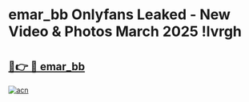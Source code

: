 # emar_bb Onlyfans Leaked - New Video & Photos March 2025 !lvrgh

# <h2><a href="https://azy96o.iuczelnia.edu.pl?title=emar_bb&ref=lvrgh">🔗👉 🔴 emar_bb</a></h2>

[![acn](https://github.com/user-attachments/assets/0f9c940e-d8b0-45ae-aac7-cd30a18b3e1c)](https://azy96o.iuczelnia.edu.pl?title=emar_bb&ref=lvrgh)

